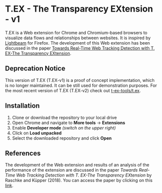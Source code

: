 # T.EX - The Transparency EXtension - v1

T.EX is a Web extension for Chrome and Chromium-based browsers to visualize data flows and relationships between websites. It is inspired by [Lightbeam](https://github.com/mozilla/lightbeam-we) for Firefox. The development of this Web extension has been discussed in the paper [Towards Real-Time Web Tracking Detection with T. EX-The Transparency EXtension](https://www.researchgate.net/profile/Sebastian-Zickau/publication/334745947_Towards_Real-Time_Web_Tracking_Detection_with_TEX_-_The_Transparency_EXtension/links/5d9c5f0892851c2f70f43b54/Towards-Real-Time-Web-Tracking-Detection-with-TEX-The-Transparency-EXtension.pdf).

## Deprecation Notice

This version of T.EX (T.EX-v1) is a proof of concept implementation, which is no longer maintained. It can be still used for demonstration purposes. For the most recent version of T.EX (T.EX-v2) check out [t-ex-tools/t.ex]().

## Installation

1. Clone or download the repository to your local drive
2. Open Chrome and navigate to **More tools** -> **Extensions**
3. Enable **Developer mode** *(switch on the upper right)*
4. Click on **Load unpacked**
5. Select the downloaded repository and click **Open**

## References

The development of the Web extension and results of an analysis of the performance of the extension are discussed in the paper *Towards Real-Time Web Tracking Detection with T. EX-The Transparency EXtension* by Raschke and Küpper (2018). You can access the paper by clicking on this [link](https://www.researchgate.net/profile/Sebastian-Zickau/publication/334745947_Towards_Real-Time_Web_Tracking_Detection_with_TEX_-_The_Transparency_EXtension/links/5d9c5f0892851c2f70f43b54/Towards-Real-Time-Web-Tracking-Detection-with-TEX-The-Transparency-EXtension.pdf).
